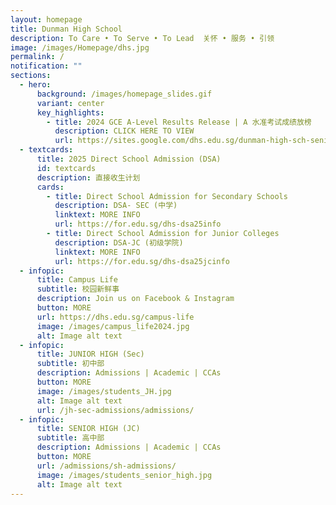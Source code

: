 ```yaml
---
layout: homepage
title: Dunman High School
description: To Care • To Serve • To Lead  关怀 • 服务 • 引领
image: /images/Homepage/dhs.jpg
permalink: /
notification: ""
sections:
  - hero:
      background: /images/homepage_slides.gif
      variant: center
      key_highlights:
        - title: 2024 GCE A-Level Results Release | A 水准考试成绩放榜
          description: CLICK HERE TO VIEW
          url: https://sites.google.com/dhs.edu.sg/dunman-high-sch-senior-high
  - textcards:
      title: 2025 Direct School Admission (DSA)
      id: textcards
      description: 直接收生计划
      cards:
        - title: Direct School Admission for Secondary Schools
          description: DSA- SEC (中学)
          linktext: MORE INFO
          url: https://for.edu.sg/dhs-dsa25info
        - title: Direct School Admission for Junior Colleges
          description: DSA-JC (初级学院)
          linktext: MORE INFO
          url: https://for.edu.sg/dhs-dsa25jcinfo
  - infopic:
      title: Campus Life
      subtitle: 校园新鲜事
      description: Join us on Facebook & Instagram
      button: MORE
      url: https://dhs.edu.sg/campus-life
      image: /images/campus_life2024.jpg
      alt: Image alt text
  - infopic:
      title: JUNIOR HIGH (Sec)
      subtitle: 初中部
      description: Admissions | Academic | CCAs
      button: MORE
      image: /images/students_JH.jpg
      alt: Image alt text
      url: /jh-sec-admissions/admissions/
  - infopic:
      title: SENIOR HIGH (JC)
      subtitle: 高中部
      description: Admissions | Academic | CCAs
      button: MORE
      url: /admissions/sh-admissions/
      image: /images/students_senior_high.jpg
      alt: Image alt text
---
```

